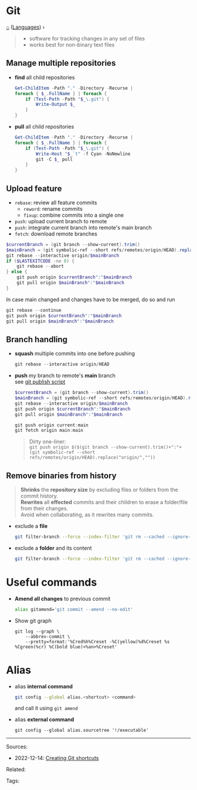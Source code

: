 <h1> Git </h1>

[⌂](../README.md) ([Languages](../README.md#languages-encodings)) ›

> - software for tracking changes in any set of files
> - works best for non-binary text files

## Manage multiple repositories
- **find** all child repositories
    ```powershell
    Get-ChildItem -Path "." -Directory -Recurse | 
    foreach { $_.FullName } | foreach {
        if (Test-Path -Path "$_\.git") {
            Write-Output $_
        }
    }
    ```
- **pull** all child repositories
    ```powershell
    Get-ChildItem -Path "." -Directory -Recurse | 
    foreach { $_.FullName } | foreach {
        if (Test-Path -Path "$_\.git") {
            Write-Host "$_`t" -f Cyan -NoNewline
            git -C $_ pull
        }
    }
    ```

## Upload feature
- `rebase`: review all feature commits 
  - `reword`: rename commits
  - `fixup`: combine commits into a single one
- `push`: upload current branch to remote
- `push`: integrate current branch into remote's main branch
- `fetch`: download remote branches
```powershell
$currentBranch = (git branch --show-current).trim()
$mainBranch = (git symbolic-ref --short refs/remotes/origin/HEAD).replace("origin/","").trim()
git rebase --interactive origin/$mainBranch
if ($LASTEXITCODE -ne 0) {
    git rebase --abort
} else {
    git push origin $currentBranch":"$mainBranch
    git pull origin $mainBranch":"$mainBranch
}
```
In case main changed and changes have to be merged, do so and run
```powershell
git rebase --continue
git push origin $currentBranch":"$mainBranch
git pull origin $mainBranch":"$mainBranch
```


## Branch handling
- **squash** multiple commits into one before pushing
    ```powershell
    git rebase --interactive origin/HEAD
    ```
    
- **push** my branch to remote's **main** branch    
    see [git publish script](https://github.com/Yetenol/alias/blob/main/git-publish.ps1)
    ```powershell
    $currentBranch = (git branch --show-current).trim()
    $mainBranch = (git symbolic-ref --short refs/remotes/origin/HEAD).replace("origin/","").trim()
    git rebase --interactive origin/$mainBranch
    git push origin $currentBranch":"$mainBranch
    git pull origin $mainBranch":"$mainBranch
    ```
    ```powershell
    git push origin current:main
    git fetch origin main:main
    ```
    > Dirty one-liner:  
    > `git push origin $($(git branch --show-current).trim()+":"+(git symbolic-ref --short refs/remotes/origin/HEAD).replace("origin/",""))`


## Remove binaries from history
> **Shrinks** the **repository size** by excluding files or folders from the commit history.  
> **Rewrites** all **effected** commits and their children to erase a folder/file from their changes.  
> Avoid when collaborating, as it rewrites many commits.  
- exclude a **file**
    ```bash
    git filter-branch --force --index-filter 'git rm --cached --ignore-unmatch \"PATH/TO_ITEM\"' --prune-empty --tag-name-filter cat -- --all
    ```
- exclude a **folder** and its content
    ```bash
    git filter-branch --force --index-filter 'git rm --cached --ignore-unmatch -r \"PATH/TO_ITEM\"' --prune-empty --tag-name-filter cat -- --all
    ```

# Useful commands

- **Amend all changes** to previous commit
	```bash
	alias gitamend='git commit --amend --no-edit'
	``` 

- Show git graph  
    ```
    git log --graph \
    	--abbrev-commit \
    	--pretty=format:'%Cred%h%Creset -%C(yellow)%d%Creset %s %Cgreen(%cr) %C(bold blue)<%an>%Creset'
    ```


# Alias

- alias **internal command**  
	```bash
	git config --global alias.<shortcut> <command>
	```
	and call it using `git amend`

- alias **external command**    
	```shell
	git config --global alias.sourcetree '!/executable'
	```


---
Sources:
- 2022-12-14: [Creating Git shortcuts](https://blog.frankel.ch/creating-git-shortcuts/)

Related:

Tags:
